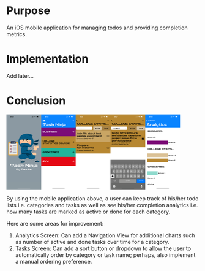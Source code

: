 # Purpose
An iOS mobile application for managing todos and providing completion metrics.

# Implementation

Add later...

# Conclusion

<div style="display:flex">
    <img src="/Screenshots/iPhone_Launch.png" style="width: 18%">
    <img src="/Screenshots/iPhone_Home.png" style="width: 18%">
    <img src="/Screenshots/iPhone_Tasks.png" style="width: 18%">
    <img src="/Screenshots/iPhone_Search.png" style="width: 18%">
    <img src="/Screenshots/iPhone_Analytics.png" style="width: 18%">
</div>

By using the mobile application above, a user can keep track of his/her todo lists i.e. categories and tasks as well as see his/her completion analytics i.e. how many tasks are marked as active or done for each category.

Here are some areas for improvement:
1. Analytics Screen: Can add a Navigation View for additional charts such as number of active and done tasks over time for a category.
2. Tasks Screen: Can add a sort button or dropdown to allow the user to automatically order by category or task name; perhaps, also implement a manual ordering preference.
